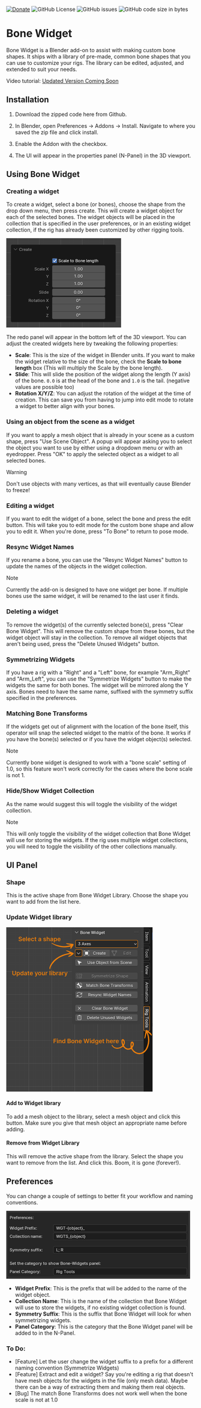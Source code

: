 [![Donate](https://img.shields.io/endpoint?url=https%3A%2F%2Fraw.githubusercontent.com%2FBlenderDefender%2FBlenderDefender%2Fshields_endpoint%2FBONEWIDGET.json)](https://bd-links.netlify.app/bone-widget)
![GitHub License](https://img.shields.io/github/license/BlenderDefender/boneWidget?color=brightgreen&style=for-the-badge)
![GitHub issues](https://img.shields.io/github/issues/BlenderDefender/boneWidget?style=for-the-badge)
![GitHub code size in bytes](https://img.shields.io/github/languages/code-size/BlenderDefender/boneWidget?style=for-the-badge)

# Bone Widget

Bone Widget is a Blender add-on to assist with making custom bone shapes. It ships with a library of pre-made, common bone shapes that you can use to customize your rigs. The library can be edited, adjusted, and extended to suit your needs.

Video tutorial: [Updated Version Coming Soon](https://www.youtube.com/watch?v=OcC1melwZWk)

## Installation

1. Download the zipped code here from Github.

2. In Blender, open Preferences -> Addons -> Install. Navigate to where you saved the zip file and click install.
3. Enable the Addon with the checkbox.
4. The UI will appear in the properties panel (N-Panel) in the 3D viewport.

## Using Bone Widget

### Creating a widget

To create a widget, select a bone (or bones), choose the shape from the drop down menu, then press create.
This will create a widget object for each of the selected bones. The widget objects will be placed in the collection that is specified in the user preferences, or in an existing widget collection, if the rig has already been customized by other rigging tools.

![Redo Panel](images/bone_widget_redo_panel.png)

The redo panel will appear in the bottom left of the 3D viewport. You can adjust the created widgets here by tweaking the following properties:

- **Scale**: This is the size of the widget in Blender units. If you want to make the widget relative to the size of the bone, check the **Scale to bone length** box (This will multiply the Scale by the bone length).
- **Slide**: This will slide the position of the widget along the length (Y axis) of the bone. `0.0` is at the head of the bone and `1.0` is the tail. (negative values are possible too)
- **Rotation X/Y/Z**: You can adjust the rotation of the widget at the time of creation. This can save you from having to jump into edit mode to rotate a widget to better align with your bones.

### Using an object from the scene as a widget

If you want to apply a mesh object that is already in your scene as a custom shape, press "Use Scene Object". A popup will appear asking you to select the object you want to use by either using a dropdown menu or with an eyedropper. Press "OK" to apply the selected object as a widget to all selected bones.

> [!WARNING]
> Don't use objects with many vertices, as that will eventually cause Blender to freeze!

### Editing a widget

If you want to edit the widget of a bone, select the bone and press the edit button.
This will take you to edit mode for the custom bone shape and allow you to edit it. When you're done, press "To Bone" to return to pose mode.

### Resync Widget Names

If you rename a bone, you can use the "Resync Widget Names" button to update the names of the objects in the widget collection.

> [!NOTE]
> Currently the add-on is designed to have one widget per bone. If multiple bones use the same widget, it will be renamed to the last user it finds.

### Deleting a widget

To remove the widget(s) of the currently selected bone(s), press "Clear Bone Widget". This will remove the custom shape from these bones, but the widget object will stay in the collection. To remove all widget objects that aren't being used, press the "Delete Unused Widgets" button.

### Symmetrizing Widgets

If you have a rig with a "Right" and a "Left" bone, for example "Arm_Right" and "Arm_Left", you can use the "Symmetrize Widgets" button to make the widgets the same for both bones. The widget will be mirrored along the Y axis. Bones need to have the same name, suffixed with the symmetry suffix specified in the preferences.

### Matching Bone Transforms

If the widgets get out of alignment with the location of the bone itself, this operator will snap the selected widget to the matrix of the bone. It works if you have the bone(s) selected or if you have the widget object(s) selected.

> [!NOTE]
> Currently bone widget is designed to work with a "bone scale" setting of 1.0, so this feature won't work correctly for the cases where the bone scale is not 1.

### Hide/Show Widget Collection

As the name would suggest this will toggle the visibility of the widget collection.

> [!NOTE]
> This will only toggle the visibility of the widget collection that Bone Widget will use for storing the widgets. If the rig uses multiple widget collections, you will need to toggle the visibility of the other collections manually.

## UI Panel

### Shape

This is the active shape from Bone Widget Library.
Choose the shape you want to add from the list here.

### Update Widget library

![Bone Widget UI](images/bone_widget_UI.png)

#### Add to Widget library

To add a mesh object to the library, select a mesh object and click this button.
Make sure you give that mesh object an appropriate name before adding.

#### Remove from Widget Library

This will remove the active shape from the library.
Select the shape you want to remove from the list. And click this. Boom, it is gone (forever!).

## Preferences

You can change a couple of settings to better fit your workflow and naming conventions.

![Bone Widget Preferences](images/bone_widget_preferences.png)

- **Widget Prefix**: This is the prefix that will be added to the name of the widget object.
- **Collection Name**: This is the name of the collection that Bone Widget will use to store the widgets, if no existing widget collection is found.
- **Symmetry Suffix**: This is the suffix that Bone Widget will look for when symmetrizing widgets.
- **Panel Category**: This is the category that the Bone Widget panel will be added to in the N-Panel.

### To Do:

- [Feature] Let the user change the widget suffix to a prefix for a different naming convention (Symmetrize Widgets)
- [Feature] Extract and edit a widget? Say you're editing a rig that doesn't have mesh objects for the widgets in the file (only mesh data).
  Maybe there can be a way of extracting them and making them real objects.
- [Bug] The match Bone Transforms does not work well when the bone scale is not at 1.0
